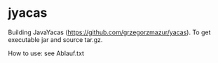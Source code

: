 # jyacas
Building JavaYacas (https://github.com/grzegorzmazur/yacas). To get executable jar and source tar.gz.

How to use: see Ablauf.txt
